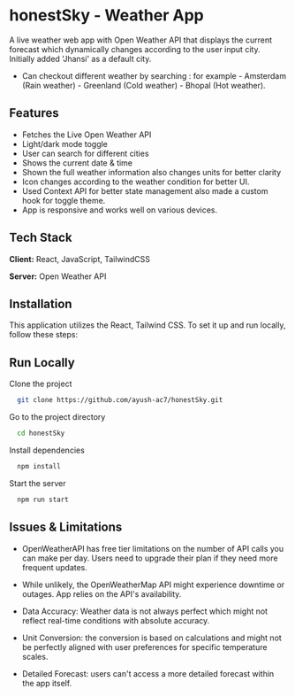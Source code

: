 # honestSky - Weather App

A live weather web app with Open Weather API that displays the current forecast which dynamically changes according to the user input city.
Initially added 'Jhansi' as a default city. 

- Can checkout different weather by searching :
for example - Amsterdam (Rain weather)
            - Greenland (Cold weather)
            - Bhopal (Hot weather).





## Features

- Fetches the Live Open Weather API
- Light/dark mode toggle
- User can search for different cities
- Shows the current date & time
- Shown the full weather information also changes units for better clarity
- Icon changes according to the weather condition for better UI.
- Used Context API for better state management also made a custom hook for toggle theme.
- App is responsive and works well on various devices.



## Tech Stack

**Client:** React, JavaScript, TailwindCSS

**Server:** Open Weather API


## Installation

This application utilizes the React, Tailwind CSS. To set it up and run locally, follow these steps:



    
## Run Locally

Clone the project

```bash
  git clone https://github.com/ayush-ac7/honestSky.git
```

Go to the project directory

```bash
  cd honestSky
```

Install dependencies

```bash
  npm install
```

Start the server

```bash
  npm run start
```


## Issues & Limitations

- OpenWeatherAPI has free tier limitations on the number of API calls you can make per day. Users need to upgrade their plan if they need more frequent updates.

- While unlikely, the OpenWeatherMap API might experience downtime or outages. App relies on the API's availability.

- Data Accuracy: Weather data is not always perfect which might not reflect real-time conditions with absolute accuracy.

- Unit Conversion: the conversion is based on calculations and might not be perfectly aligned with user preferences for specific temperature scales.

- Detailed Forecast: users can't access a more detailed forecast within the app itself.